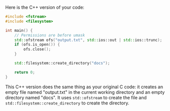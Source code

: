 Here is the C++ version of your code:

```cpp
#include <fstream>
#include <filesystem>

int main() {
    // Permissions are before umask
    std::ofstream ofs("output.txt", std::ios::out | std::ios::trunc);
    if (ofs.is_open()) {
        ofs.close();
    }

    std::filesystem::create_directory("docs");

    return 0;
}
```

This C++ version does the same thing as your original C code: it creates an empty file named "output.txt" in the current working directory and an empty directory named "docs". It uses `std::ofstream` to create the file and `std::filesystem::create_directory` to create the directory.
